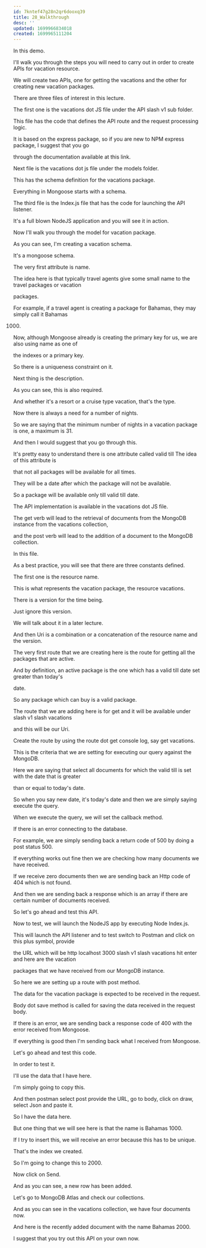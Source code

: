 ```yaml
---
id: 7kntef47g28n2qr6dooxq39
title: 28_Walkthrough
desc: ''
updated: 1699966834018
created: 1699965111204
---
```

In this demo.

I'll walk you through the steps you will need to carry out in order to create APIs for vacation resource.

We will create two APIs, one for getting the vacations and the other for creating new vacation packages.

There are three files of interest in this lecture.

The first one is the vacations dot JS file under the API slash v1 sub folder.

This file has the code that defines the API route and the request processing logic.

It is based on the express package, so if you are new to NPM express package, I suggest that you go

through the documentation available at this link.

Next file is the vacations dot js file under the models folder.

This has the schema definition for the vacations package.

Everything in Mongoose starts with a schema.

The third file is the Index.js file that has the code for launching the API listener.

It's a full blown NodeJS application and you will see it in action.

Now I'll walk you through the model for vacation package.

As you can see, I'm creating a vacation schema.

It's a mongoose schema.

The very first attribute is name.

The idea here is that typically travel agents give some small name to the travel packages or vacation

packages.

For example, if a travel agent is creating a package for Bahamas, they may simply call it Bahamas

1000.

Now, although Mongoose already is creating the primary key for us, we are also using name as one of

the indexes or a primary key.

So there is a uniqueness constraint on it.

Next thing is the description.

As you can see, this is also required.

And whether it's a resort or a cruise type vacation, that's the type.

Now there is always a need for a number of nights.

So we are saying that the minimum number of nights in a vacation package is one, a maximum is 31.

And then I would suggest that you go through this.

It's pretty easy to understand there is one attribute called valid till The idea of this attribute is

that not all packages will be available for all times.

They will be a date after which the package will not be available.

So a package will be available only till valid till date.

The API implementation is available in the vacations dot JS file.

The get verb will lead to the retrieval of documents from the MongoDB instance from the vacations collection,

and the post verb will lead to the addition of a document to the MongoDB collection.

In this file.

As a best practice, you will see that there are three constants defined.

The first one is the resource name.

This is what represents the vacation package, the resource vacations.

There is a version for the time being.

Just ignore this version.

We will talk about it in a later lecture.

And then Uri is a combination or a concatenation of the resource name and the version.

The very first route that we are creating here is the route for getting all the packages that are active.

And by definition, an active package is the one which has a valid till date set greater than today's

date.

So any package which can buy is a valid package.

The route that we are adding here is for get and it will be available under slash v1 slash vacations

and this will be our Uri.

Create the route by using the route dot get console log, say get vacations.

This is the criteria that we are setting for executing our query against the MongoDB.

Here we are saying that select all documents for which the valid till is set with the date that is greater

than or equal to today's date.

So when you say new date, it's today's date and then we are simply saying execute the query.

When we execute the query, we will set the callback method.

If there is an error connecting to the database.

For example, we are simply sending back a return code of 500 by doing a post status 500.

If everything works out fine then we are checking how many documents we have received.

If we receive zero documents then we are sending back an Http code of 404 which is not found.

And then we are sending back a response which is an array if there are certain number of documents received.

So let's go ahead and test this API.

Now to test, we will launch the NodeJS app by executing Node Index.js.

This will launch the API listener and to test switch to Postman and click on this plus symbol, provide

the URL which will be http localhost 3000 slash v1 slash vacations hit enter and here are the vacation

packages that we have received from our MongoDB instance.

So here we are setting up a route with post method.

The data for the vacation package is expected to be received in the request.

Body dot save method is called for saving the data received in the request body.

If there is an error, we are sending back a response code of 400 with the error received from Mongoose.

If everything is good then I'm sending back what I received from Mongoose.

Let's go ahead and test this code.

In order to test it.

I'll use the data that I have here.

I'm simply going to copy this.

And then postman select post provide the URL, go to body, click on draw, select Json and paste it.

So I have the data here.

But one thing that we will see here is that the name is Bahamas 1000.

If I try to insert this, we will receive an error because this has to be unique.

That's the index we created.

So I'm going to change this to 2000.

Now click on Send.

And as you can see, a new row has been added.

Let's go to MongoDB Atlas and check our collections.

And as you can see in the vacations collection, we have four documents now.

And here is the recently added document with the name Bahamas 2000.

I suggest that you try out this API on your own now.